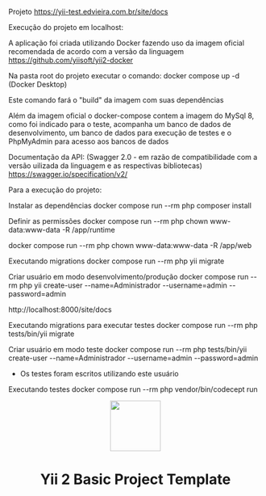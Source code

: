 
Projeto
https://yii-test.edvieira.com.br/site/docs


Execução do projeto em localhost:

A aplicação foi criada utilizando Docker fazendo uso da imagem oficial recomendada de acordo com a versão da linguagem
https://github.com/yiisoft/yii2-docker 


Na pasta root do projeto executar o comando: 
docker compose up -d  (Docker Desktop)

Este comando fará o "build" da imagem com suas dependências

Além da imagem oficial o docker-compose contem a imagem do MySql 8, como foi indicado para o teste, acompanha um banco de dados de desenvolvimento, um banco de dados para execução de testes e o PhpMyAdmin para acesso aos bancos de dados 


Documentação da API: (Swagger 2.0 - em razão de compatibilidade com a versão uilizada da linguagem e as respectivas bibliotecas)
https://swagger.io/specification/v2/


Para a execução do projeto:

Instalar as dependências
docker compose run --rm php composer install

Definir as permissões
docker compose run --rm php chown www-data:www-data -R  /app/runtime

docker compose run --rm php chown www-data:www-data -R  /app/web

Executando migrations
docker compose run --rm php yii migrate

Criar usuário em modo desenvolvimento/produção 
docker compose run --rm php yii create-user --name=Administrador  --username=admin --password=admin 

http://localhost:8000/site/docs

Executando migrations para executar testes
docker compose run --rm  php  tests/bin/yii migrate

Criar usuário em modo teste
docker compose run --rm  php tests/bin/yii  create-user --name=Administrador  --username=admin --password=admin 
* Os testes foram escritos utilizando este usuário

Executando testes
docker compose run --rm  php  vendor/bin/codecept run


<p align="center">
    <a href="https://github.com/yiisoft" target="_blank">
        <img src="https://avatars0.githubusercontent.com/u/993323" height="100px">
    </a>
    <h1 align="center">Yii 2 Basic Project Template</h1>
    <br>
</p>
